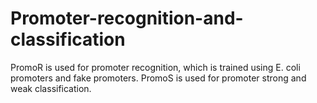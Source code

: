 # Promoter-recognition-and-classification
PromoR is used for promoter recognition, which is trained using E. coli promoters and fake promoters.
PromoS is used for promoter strong and weak classification.
